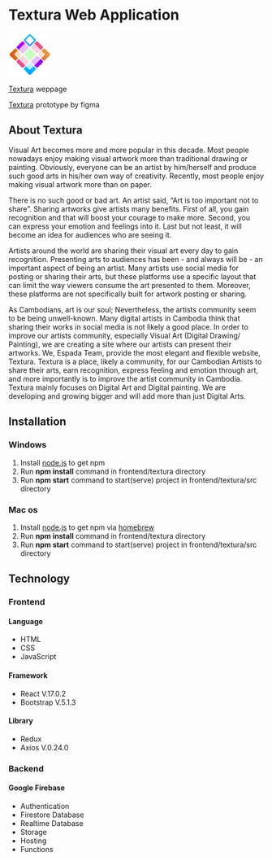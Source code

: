 
<div style="display: flex; justify-content: space-between;">
  
  <h1>Textura Web Application</h1>
</div>
<img src="/frontend/textura/public/icon.png" width="84"> </img>

[Textura](https://textura-9fcd3.web.app/) weppage

[Textura](https://www.figma.com/proto/vS67iKvcz0eSE5iBHUxMAT/Textura?node-id=643%3A3004&starting-point-node-id=643%3A3004&show-proto-sidebar=1) prototype by figma


## About Textura
Visual Art becomes more and more popular in this decade. Most people nowadays enjoy making visual artwork more than traditional drawing or painting. Obviously, everyone can be an artist by him/herself and produce such good arts in his/her own way of creativity. Recently, most people enjoy making visual artwork more than on paper.

There is no such good or bad art. An artist said, “Art is too important not to share”. Sharing artworks give artists many benefits. First of all, you gain recognition and that will boost your courage to make more. Second, you can express your emotion and feelings into it. Last but not least, it will become an idea for audiences who are seeing it.

Artists around the world are sharing their visual art every day to gain recognition. Presenting arts to audiences has been - and always will be - an important aspect of being an artist. Many artists use social media for posting or sharing their arts, but these platforms use a specific layout that can limit the way viewers consume the art presented to them. Moreover, these platforms are not specifically built for artwork posting or sharing.

As Cambodians, art is our soul; Nevertheless, the artists community seem to be being unwell-known. Many digital artists in Cambodia think that sharing their works in social media is not likely a good place. In order to improve our artists community, especially Visual Art (Digital Drawing/ Painting), we are creating a site where our artists can present their artworks. We, Espada Team, provide the most elegant and flexible website, Textura. Textura is a place, likely a community, for our Cambodian Artists to share their arts, earn recognition, express feeling and emotion through art, and more importantly is to improve the artist community in Cambodia. Textura mainly focuses on Digital Art and Digital painting. We are developing and growing bigger and will add more than just Digital Arts.

## Installation
### Windows
1. Install [node.js](https://nodejs.org/en/) to get npm
2. Run **npm install** command in frontend/textura directory 
3. Run **npm start** command to start(serve) project in frontend/textura/src directory 

### Mac os
1. Install [node.js](https://nodejs.org/en/) to get npm via [homebrew](https://brew.sh/index_ja)
2. Run **npm install** command in frontend/textura directory 
3. Run **npm start** command to start(serve) project in frontend/textura/src directory

## Technology
### Frontend
#### Language
* HTML
* CSS
* JavaScript
#### Framework
* React V.17.0.2
* Bootstrap V.5.1.3
#### Library 
* Redux
* Axios V.0.24.0
### Backend
#### Google Firebase
* Authentication
* Firestore Database
* Realtime Database
* Storage
* Hosting
* Functions
